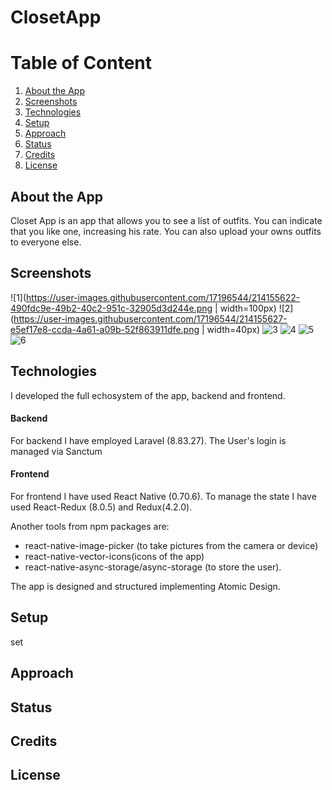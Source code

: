 # ClosetApp


# Table of Content

1. [About the App](#about-the-App)
2. [Screenshots](#screenshots)
3. [Technologies](#technologies)
4. [Setup](#setup)
5. [Approach](#approach)
6. [Status](#status)
7. [Credits](#credits)
8. [License](#license)
## About the App
Closet App is an app that allows you to see a list of outfits. You can indicate that you like one, increasing his rate.
You can also upload your owns outfits to everyone else.
## Screenshots

![1](https://user-images.githubusercontent.com/17196544/214155622-490fdc9e-49b2-40c2-951c-32905d3d244e.png | width=100px)
![2](https://user-images.githubusercontent.com/17196544/214155627-e5ef17e8-ccda-4a61-a09b-52f863911dfe.png | width=40px)
![3](https://user-images.githubusercontent.com/17196544/214155629-9c02b585-cc28-408b-9f7f-6f1512ff07fe.png)
![4](https://user-images.githubusercontent.com/17196544/214155633-f0fde0f1-3f4c-403e-8a15-9a7ce5d1887c.png)
![5](https://user-images.githubusercontent.com/17196544/214155642-6a4cccf2-c771-436f-af4d-c2ff9c275f17.png)
![6](https://user-images.githubusercontent.com/17196544/214155646-e08e5abf-ae4e-441c-959f-a5a02399c23a.png)


## Technologies
I developed the full echosystem of the app, backend and frontend.

#### Backend

For backend I have employed Laravel (8.83.27). The User's login is managed via Sanctum

#### Frontend

For frontend I have used React Native (0.70.6). To manage the state I have used React-Redux (8.0.5) and Redux(4.2.0). 

Another tools from npm packages are: 
- react-native-image-picker (to take pictures from the camera or device)
-  react-native-vector-icons(icons of the app)
-   react-native-async-storage/async-storage (to store the user). 

The app is designed and structured implementing Atomic Design.
## Setup
set
## Approach
## Status
## Credits
## License
